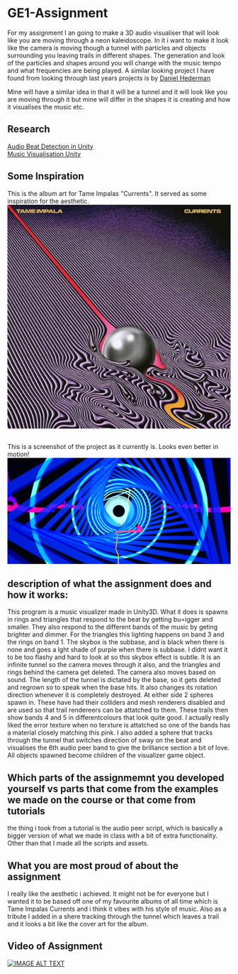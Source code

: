 # GE1-Assignment
 

For my assignment I an going to make a 3D audio visualiser that will look like you are moving
through a neon kaleidoscope. In it i want to make it look like the camera is moving though a tunnel 
with particles and objects surrounding you leaving trails in different shapes. The generation
and look of the particles and shapes around you will change with the music tempo and what frequencies
are being played. A similar looking project I have found from looking through last years projects
is by [Daniel  Hederman](https://www.youtube.com/watch?v=oxqISvYzKc4&list=PL1n0B6z4e_E5qaYwUOlJ63XI2OR9ty7Bs&index=27)

Mine will have a similar idea in that it will be a tunnel and it will look like you are moving 
through it but mine will differ in the shapes it is creating and how it visualises the music etc.

## Research
[Audio Beat Detection in Unity](https://www.youtube.com/watch?v=BVhnmm1SvF0)\
[Music Visualisation Unity](https://www.youtube.com/watch?v=eTP_8NXwyNE)

## Some Inspiration
This is the album art for Tame Impalas "Currents". It served as some inspiration for the aesthetic.
![Tame Impala Currents](/images/04192b63.jpg)
## 
This is a screenshot of the project as it currently is. Looks even better in motion!
![Screenshot](/images/screenie.png)
##

## description of what the assignment does and how it works:
This program is a music visualizer made in Unity3D. What it does is spawns in rings and triangles that respond to the beat by getting bu=igger and smaller. They also respond to the different bands of the music by geting brighter and dimmer. For the triangles this lighting happens on band 3 and the rings on band 1. The skybox is the subbase, and is black when there is none and goes a lght shade of purple when there is subbase. I didnt want it to be too flashy and hard to look at so this skybox effect is subtle. It is an infinite tunnel so the camera moves through it also, and the triangles and rings behind the camera get deleted. The camera also moves based on sound. The length of the tunnel is dictated by the base, so it gets deleted and regrown so to speak when the base hits. It also changes its rotation direction whenever it is completely destroyed. At either side 2 spheres spawn in. These have had their colliders and mesh renderers disabled and are used so that trail rendereers can be attatched to them. These trails then show bands 4 and 5 in differentcolours that look quite good. I actually really liked the error texture when no terxture is attatched so one of the bands has a material closely matching this pink. I also added a sphere that tracks through the tunnel that switches direction of sway on the beat and visualises the 6th audio peer band to give the brilliance section a bit of love. All objects spawned become children of the visualizer game object.

## 

## Which parts of the assignmemnt you developed yourself vs parts that come from the examples we made on the course or that come from tutorials
the thing i took from a tutorial is the audio peer script, which is basically a bigger version of what we made in class with a bit of extra functionality. Other than that I made all the scripts and assets. 

##

## What you are most proud of about the assignment
I really like the aesthetic i achieved. It might not be for everyone but I wanted it to be based off one of my  favourite albums of all time which is Tame Impalas Currents and i think it vibes with his style of music. Also as a tribute I added in a shere tracking through the tunnel which leaves a trail and it looks a bit like the cover art for the album.

##

## Video of Assignment

[![IMAGE ALT TEXT](http://img.youtube.com/vi/mSEMEWo5zCM&feature=youtu.be/0.jpg)](http://www.youtube.com/watch?v=mSEMEWo5zCM&feature=youtu.be "GE1 Assignment")
